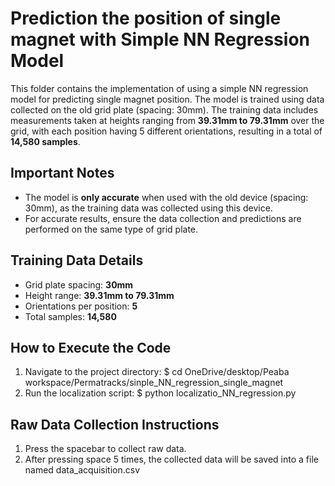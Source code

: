 # Prediction the position of single magnet with Simple NN Regression Model

This folder contains the implementation of using a simple NN regression model for predicting single magnet position. The model is trained using data collected on the old grid plate (spacing: 30mm). The training data includes measurements taken at heights ranging from **39.31mm to 79.31mm** over the grid, with each position having 5 different orientations, resulting in a total of **14,580 samples**.

## Important Notes
- The model is **only accurate** when used with the old device (spacing: 30mm), as the training data was collected using this device.
- For accurate results, ensure the data collection and predictions are performed on the same type of grid plate.

## Training Data Details
- Grid plate spacing: **30mm**
- Height range: **39.31mm to 79.31mm**
- Orientations per position: **5**
- Total samples: **14,580**

## How to Execute the Code

1. Navigate to the project directory:
   $ cd OneDrive/desktop/Peaba workspace/Permatracks/sinple_NN_regression_single_magnet
2. Run the localization script:
   $ python localizatio_NN_regression.py

## Raw Data Collection Instructions
1. Press the spacebar to collect raw data.
2. After pressing space 5 times, the collected data will be saved into a file named data_acquisition.csv

